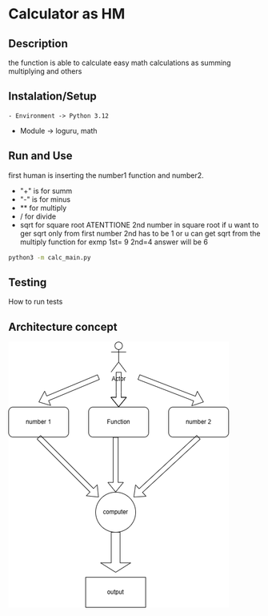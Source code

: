 # Calculator as HM

## Description
the function is able to calculate easy math calculations as summing multiplying and others

## Instalation/Setup

	- Environment -> Python 3.12 
  - Module -> loguru, math

## Run and Use
first human is inserting the number1 function and number2.
+ "+" is for summ
+ "-" is for minus
+ ** for multiply
+ / for divide 
+ sqrt for square root ATENTTIONE 2nd number in square root if u want to ger sqrt only from first number 2nd has to be 1 or u can get sqrt from the multiply function for exmp 1st= 9 2nd=4 answer will be 6
```bash
python3 -m calc_main.py
```

## Testing

How to run tests


## Architecture concept
![calculator.png](calculator.png)
